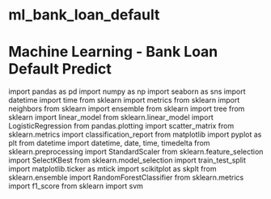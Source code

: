 # ml_bank_loan_default
# Machine Learning - Bank Loan Default Predict
import pandas as pd
import numpy as np
import seaborn as sns
import datetime
import time
from sklearn import metrics
from sklearn import neighbors
from sklearn import ensemble
from sklearn import tree
from sklearn import linear_model
from sklearn.linear_model import LogisticRegression
from pandas.plotting import scatter_matrix
from sklearn.metrics import classification_report
from matplotlib import pyplot as plt
from datetime import datetime, date, time, timedelta
from sklearn.preprocessing import StandardScaler
from sklearn.feature_selection import SelectKBest
from sklearn.model_selection import train_test_split
import matplotlib.ticker as mtick
import scikitplot as skplt
from sklearn.ensemble import RandomForestClassifier
from sklearn.metrics import f1_score
from sklearn import svm
